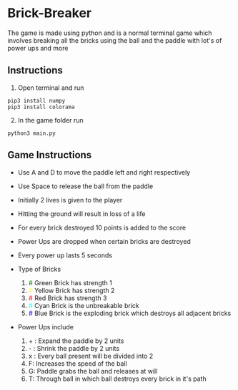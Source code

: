 # Brick-Breaker

The game is made using python and is a normal terminal game which involves breaking all the bricks using the ball and the paddle with lot's of power ups and more

## Instructions

1. Open terminal and run

```
pip3 install numpy
pip3 install colorama
```

2. In the game folder run

```
python3 main.py
```

## Game Instructions

- Use A and D to move the paddle left and right respectively
- Use Space to release the ball from the paddle
- Initially 2 lives is given to the player
- Hitting the ground will result in loss of a life
- For every brick destroyed 10 points is added to the score
- Power Ups are dropped when certain bricks are destroyed
- Every power up lasts 5 seconds
- Type of Bricks

  1. <span style="color:green">#</span> Green Brick has strength 1
  2. <span style="color:yellow">#</span> Yellow Brick has strength 2
  3. <span style="color:red">#</span> Red Brick has strength 3
  4. <span style="color:cyan">#</span> Cyan Brick is the unbreakable brick
  5. <span style="color:blue">#</span> Blue Brick is the exploding brick which destroys all adjacent bricks

- Power Ups include
  1. \+ : Expand the paddle by 2 units
  2. \- : Shrink the paddle by 2 units
  3. x : Every ball present will be divided into 2
  4. F: Increases the speed of the ball
  5. G: Paddle grabs the ball and releases at will
  6. T: Through ball in which ball destroys every brick in it's path
